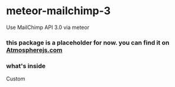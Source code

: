 # meteor-mailchimp-3
Use MailChimp API 3.0 via meteor

### this package is a placeholder for now. you can find it on [Atmospherejs.com](https://atmospherejs.com/herrhelms) 

### what's inside 

Custom 